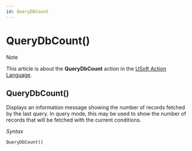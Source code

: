 ```yaml
---
id: QueryDbCount
---
```


# QueryDbCount()



> [!NOTE]
> This article is about the **QueryDbCount** action in the [USoft Action Language](/docs/Task_flow/Action_Language_reference/USoft_Action_Language.md).

## **QueryDbCount()**

Displays an information message showing the number of records fetched by the last query. In query mode, this may be used to show the number of records that will be fetched with the current conditions.

*Syntax*

```
QueryDbCount()
```

 